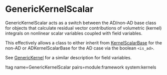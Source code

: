 # GenericKernelScalar

GenericKernelScalar acts as a switch between the AD/non-AD base class for objects that
calculate residual vector contributions of volumetric (kernel) integrals on 
nonlinear scalar variables coupled with field variables.

This effectively allows a class to either inherit from [KernelScalarBase](KernelScalarBase.md) for
the non-AD or ADKernelScalarBase for the AD case via the boolean `<is_ad>`.

See [GenericKernel](GenericKernel.md) for a similar description for field variables.

!tag name=GenericKernelScalar pairs=module:framework system:kernels
